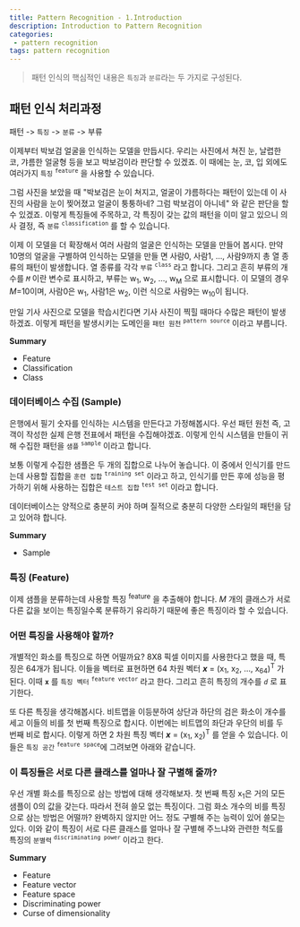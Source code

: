 ```yaml
---
title: Pattern Recognition - 1.Introduction
description: Introduction to Pattern Recognition
categories:
 - pattern recognition
tags: pattern recognition
---
```


> 패턴 인식의 핵심적인 내용은 `특징`과 `분류`라는 두 가지로 구성된다.

## 패턴 인식 처리과정
패턴 -> `특징` -> `분류` -> 부류

이제부터 박보검 얼굴을 인식하는 모델을 만듭시다. 우리는 사진에서 쳐진 눈, 날렵한 코, 갸름한 얼굴형 등을 보고 박보검이라 판단할 수 있겠죠. 이 때에는 눈, 코, 입 외에도 여러가지 `특징` <sup>`feature`</sup> 을 사용할 수 있습니다.


그럼 사진을 보았을 때 "박보검은 눈이 쳐지고, 얼굴이 갸름하다는 패턴이 있는데 이 사진의 사람을 눈이 찢어졌고 얼굴이 퉁퉁하네? 그럼 박보검이 아니네" 와 같은 판단을 할 수 있겠죠. 이렇게 특징들에 주목하고, 각 특징이 갖는 값의  패턴을 이미 알고 있으니 의사 결정, 즉 `분류` <sup>`classification`</sup> 를 할 수 있습니다.


이제 이 모델을 더 확장해서 여러 사람의 얼굴은 인식하는 모델을 만들어 봅시다. 만약 10명의 얼굴을 구별하여 인식하는 모델을 만들 면 사람0, 사람1, ..., 사람9까지 총 열 종류의 패턴이 발생합니다. 열 종류를 각각 `부류` <sup>`class`</sup> 라고 합니다. 그리고 흔히 부류의 개수를 *`M`* 이란 변수로 표시하고, 부류는 w<sub>1</sub>, w<sub>2</sub>, ..., w<sub>M</sub> 으로 표시합니다. 이 모델의 경우 *M*=10이며, 사람0은 w<sub>1</sub>, 사람1은 w<sub>2</sub>, 이런 식으로 사람9는 w<sub>10</sub>이 됩니다.


만일 기사 사진으로 모델을 학습시킨다면 기사 사진이 찍힐 때마다 수많은 패턴이 발생하겠죠. 이렇게 패턴을 발생시키는 도메인을 `패턴 원천` <sup>`pattern source`</sup> 이라고 부릅니다.


**Summary**
- Feature
- Classification
- Class


### 데이터베이스 수집 (Sample)
은행에서 필기 숫자를 인식하는 시스템을 만든다고 가정해봅시다. 우선 패턴 원천 즉, 고객이 작성한 실제 은행 전표에서 패턴을 수집해야겠죠. 이렇게 인식 시스템을 만들이 귀해 수집한 패턴을 `샘플` <sup>`sample`</sup> 이라고 합니다.


보통 이렇게 수집한 샘플은 두 개의 집합으로 나누어 놓습니다. 이 중에서 인식기를 만드는데 사용할 집합을 `훈련 집합` <sup>`training set`</sup> 이라고 하고, 인식기를 만든 후에 성능을 평가하기 위해 사용하는 집합은 `테스트 집합` <sup>`test set`</sup> 이라고 합니다.


데이터베이스는 양적으로 충분히 커야 하며 질적으로 충분히 다양한 스타일의 패턴을 담고 있어햐 합니다.

**Summary**
- Sample

### 특징 (Feature)
이제 샘플을 분류하는데 사용할 특징 <sup>feature</sup> 을 추출해야 합니다. *M* 개의 클래스가 서로 다른 값을 보이는 특징일수록 분류하기 유리하기 때문에 좋은 특징이라 할 수 있습니다.

### 어떤 특징을 사용해야 할까?
개별적인 화소를 특징으로 하면 어떨까요? 8X8 픽셀 이미지를 사용한다고 했을 때, 특징은 64개가 됩니다. 이들을 벡터로 표현하면 64 차원 벡터 ***x*** = (x<sub>1</sub>, x<sub>2</sub>, ..., x<sub>64</sub>)<sup>T</sup> 가 된다. 이때 **`x`** 를 `특징 벡터` <sup>`feature vector`</sup> 라고 한다. 그리고 흔히 특징의 개수를 *`d`* 로 표기한다.

또 다른 특징을 생각해봅시다. 비트맵을 이등분하여 상단과 하단의 검은 화소이 개수를 세고 이들의 비를 첫 번째 특징으로 합시다. 이번에는 비트맵의 좌단과 우단의 비를 두 번째 비로 합시다. 이렇게 하면 2 차원 특징 벡터  ***x*** = (x<sub>1</sub>, x<sub>2</sub>)<sup>T</sup> 를 얻을 수 있습니다. 이들은 `특징 공간` <sup>`feature space`</sup>에 그려보면 아래와 같습니다.


### 이 특징들은 서로 다른 클래스를 얼마나 잘 구별해 줄까?
우선 개별 화소를 특징으로 삼는 방법에 대해 생각해보자. 첫 번째 특징 x<sub>1</sub>은 거의 모든 샘플이 0의 값을 갖는다. 따라서 전혀 쓸모 없는 특징이다. 그럼 화소 개수의 비를 특징으로 삼는 방법은 어떨까? 완벽하지 않지만 어느 정도 구별해 주는 능력이 있어 쓸모는 있다. 이와 같이 특징이 서로 다른 클래스를 얼마나 잘 구별해 주느냐와 관련한 척도를 특징의 `분별력` <sup>`discriminating power`</sup> 이라고 한다.


**Summary**
- Feature
- Feature vector
- Feature space
- Discriminating power
- Curse of dimensionality